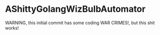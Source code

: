 # AShittyGolangWizBulbAutomator
WARNING, this initial commit has some coding WAR CRIMES!, but this shit works!

